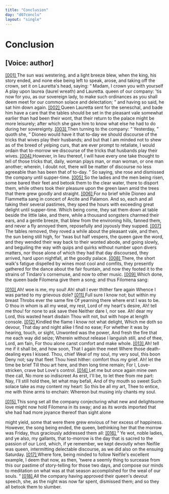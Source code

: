 ```yaml
---
title: "Conclusion"
day: "d07conclu"
layout: "single"
---
```

<div id="d07conclu" type="conclusion" who="author">
 <h1>
  Conclusion
 </h1>
 <p>
  <h2>
   [Voice: author]
  </h2>
 </p>
 <p>
  <a href="{{ site.baseurl }}itDecameron/d07conclu#p07970001" id="p07970001">
   [001]
  </a>
  The sun was westering, and a light breeze blew,
when the king, his story ended, and none else being left to speak, arose, and taking off
the crown, set it on Lauretta's head, saying:
  <q direct="unspecified">
   Madam, I crown you with yourself
   <note>
    A
play upon
    laurea
    (laurel wreath) and Lauretta.
   </note>
   queen of our
company: 'tis now for you, as our sovereign lady, to make such ordinances as you shall
deem meet for our common solace and delectation;
  </q>
  and having so said, he sat him
down again.
  <a href="{{ site.baseurl }}itDecameron/d07conclu#p07970002" id="p07970002">
   [002]
  </a>
  Queen Lauretta sent for the seneschal, and bade him have a care
that the tables should be set in the pleasant vale somewhat earlier than had been their
wont, that their return to the palace might be more leisurely; after which she gave him to
know what else he had to do during her sovereignty.
  <a href="{{ site.baseurl }}itDecameron/d07conclu#p07970003" id="p07970003">
   [003]
  </a>
  Then turning to the
company:
  <q direct="unspecified">
   Yesterday,
  </q>
  quoth she,
  <q direct="unspecified">
   Dioneo would have it that to-day we should
discourse of the tricks that wives play their husbands; and but that I am minded not to
shew as of the breed of yelping curs, that are ever prompt to retaliate, I would ordain
that to-morrow we discourse of the tricks that husbands play their wives.
   <a href="{{ site.baseurl }}itDecameron/d07conclu#p07970004" id="p07970004">
    [004]
   </a>
   However, in lieu thereof, I will have every one take thought to tell of those
tricks
   that, daily, woman plays man, or man woman, or one man another;
wherein, I doubt not, there will be matter of discourse no less agreeable than has been
that of to-day.
  </q>
  So saying, she rose and dismissed the company until
supper-time.
  <a href="{{ site.baseurl }}itDecameron/d07conclu#p07970005" id="p07970005">
   [005]
  </a>
  So the ladies and the men being risen, some bared their feet and
betook them to the clear water, there to disport them, while others took their pleasure
upon the green lawn amid the trees that there grew goodly and straight.
  <a href="{{ site.baseurl }}itDecameron/d07conclu#p07970006" id="p07970006">
   [006]
  </a>
  For no
brief
while Dioneo and Fiammetta sang in concert of Arcite and Palamon.  And so, each and all
taking their several pastimes, they sped the hours with exceeding great delight until
supper-time. Which being come, they sat them down at table beside the little lake, and
there, while a thousand songsters charmed their ears, and a gentle breeze, that blew from
the environing hills, fanned them, and never a fly annoyed them, reposefully and joyously
they supped.
  <a href="{{ site.baseurl }}itDecameron/d07conclu#p07970007" id="p07970007">
   [007]
  </a>
  The tables removed, they roved a while about the pleasant vale,
and then, the sun being still high, for 'twas but half vespers, the queen gave the word,
and they wended their way back to their wonted abode, and going slowly, and beguiling the
way with quips and quirks without number upon divers matters, nor those alone of which
they had that day discoursed, they arrived, hard upon nightfall, at the goodly palace.
  <a href="{{ site.baseurl }}itDecameron/d07conclu#p07970008" id="p07970008">
   [008]
  </a>
  There, the short walk's fatigue dispelled by wines most cool and
comfits, they presently gathered for the dance about the fair fountain,
and now they footed it to the strains of Tindaro's cornemuse, and now to other
music.
  <a href="{{ site.baseurl }}itDecameron/d07conclu#p07970009" id="p07970009">
   [009]
  </a>
  Which done, the queen bade Filomena give them a song; and thus Filomena
sang:
 </p>
 <div3 type="song" who="filomena">
  <lg>
   <a href="{{ site.baseurl }}itDecameron/d07conclu#p07970010" id="p07970010">
    [010]
   </a>
   <l>
    Ah! woe
is me, my soul!
   </l>
   <l>
    Ah! shall I ever thither fare again
   </l>
   <l>
    Whence I
was parted to my grievous dole?
   </l>
  </lg>
  <lg>
   <a href="{{ site.baseurl }}itDecameron/d07conclu#p07970011" id="p07970011">
    [011]
   </a>
   <l>
    Full sure I know not; but
within my breast
   </l>
   <l>
    Throbs ever the same fire
   </l>
   <l>
    Of yearning there
where erst I was to be.
   </l>
   <l>
    O thou in whom is all my weal, my
rest,
   </l>
   <l>
    Lord of my heart's desire,
   </l>
   <l>
    Ah! tell me thou! for none
to ask save thee
   </l>
   <l>
    Neither dare I, nor see.
   </l>
   <l>
    Ah! dear my Lord,
this wasted heart disdain
   </l>
   <l>
    Thou wilt not, but with hope at length
console.
   </l>
  </lg>
  <lg>
   <a href="{{ site.baseurl }}itDecameron/d07conclu#p07970012" id="p07970012">
    [012]
   </a>
   <l>
    Kindled the flame I know not what
delight,
   </l>
   <l>
    Which me doth so devour,
   </l>
   <l>
    That day and night alike I
find no ease;
   </l>
   <l>
    For whether it was by hearing, touch, or
sight,
   </l>
   <l>
    Unwonted was the power,
   </l>
   <l>
    And fresh the fire that me
each way did seize;
   </l>
   <l>
    Wherein without release
   </l>
   <l>
    I languish still,
and of thee, Lord, am fain,
   </l>
   <l>
    For thou alone canst comfort and make
whole.
   </l>
  </lg>
  <lg>
   <a href="{{ site.baseurl }}itDecameron/d07conclu#p07970013" id="p07970013">
    [013]
   </a>
   <l>
    Ah! tell me if it shall be, and how
soon,
   </l>
   <l>
    That I again thee meet
   </l>
   <l>
    Where those death-dealing eyes I
kissed. Thou, chief
   </l>
   <l>
    Weal of my soul, my very soul, this
boon
   </l>
   <l>
    Deny not; say that fleet
   </l>
   <l>
    Thou hiest hither: comfort thus
my grief.
   </l>
   <l>
    Ah! let the time be brief
   </l>
   <l>
    Till thou art here, and
then long time remain;
   </l>
   <l>
    For I, Love-stricken, crave but Love's
control.
   </l>
  </lg>
  <lg>
   <a href="{{ site.baseurl }}itDecameron/d07conclu#p07970014" id="p07970014">
    [014]
   </a>
   <l>
    Let me but once again mine own thee
call,
   </l>
   <l>
    No more so indiscreet
   </l>
   <l>
    As erst, I'll be, to let thee
from me part:
   </l>
   <l>
    Nay, I'll still hold thee, let what may
befall,
   </l>
   <l>
    And of thy mouth so sweet
   </l>
   <l>
    Such solace take as may
content my heart:
   </l>
   <l>
    So this be all my art,
   </l>
   <l>
    Thee to entice, me
with thine arms to enchain:
   </l>
   <l>
    Whereon but musing inly chants my
soul.
   </l>
  </lg>
 </div3>
 <p>
  <a href="{{ site.baseurl }}itDecameron/d07conclu#p07970015" id="p07970015">
   [015]
  </a>
  This song set all the company conjecturing what new and delightsome love might now hold
Filomena in its sway; and as its words imported that she had had more joyance thereof than
sight alone

might yield, some that were there grew envious of her excess of happiness.  However, the
song being ended, the queen, bethinking her that the morrow was Friday, thus graciously
addressed them all:
  <a href="{{ site.baseurl }}itDecameron/d07conclu#p07970016" id="p07970016">
   [016]
  </a>
  <q direct="unspecified">
   Ye wot, noble ladies, and ye also, my gallants, that
to-morrow is the day that is sacred to the passion of our Lord, which, if ye remember, we
kept devoutly when Neifile was queen, intermitting delectable discourse, as we did also on
the ensuing Saturday.
   <a href="{{ site.baseurl }}itDecameron/d07conclu#p07970017" id="p07970017">
    [017]
   </a>
   Where
   fore, being minded to follow Neifile's
excellent example, I deem that now, as then, 'twere a seemly thing to surcease from this
our pastime of story-telling for those two days, and compose our minds to meditation on
what was at that season accomplished for the weal of our souls.
  </q>
  <a href="{{ site.baseurl }}itDecameron/d07conclu#p07970018" id="p07970018">
   [018]
  </a>
  All the
company having approved their queen's devout speech, she, as the night was now far spent,
dismissed them; and so they all betook them to slumber.
 </p>
</div>
